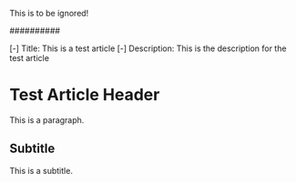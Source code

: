 

This is to be ignored!

##########

[-] Title: This is a test article
[-] Description: This is the description for the test article


# Test Article Header

This is a paragraph.

## Subtitle

This is a subtitle.
